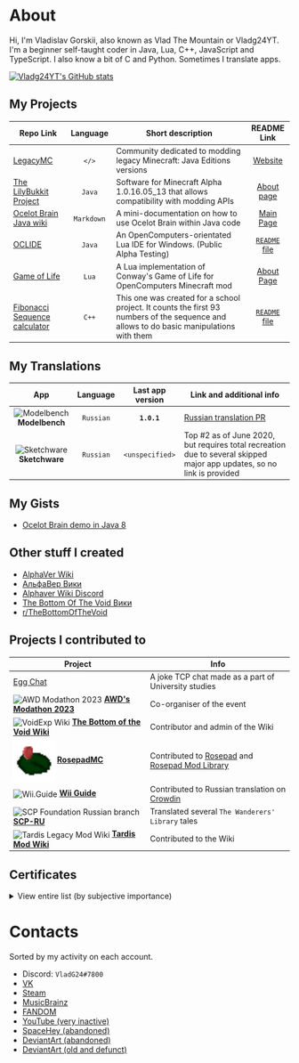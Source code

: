 # About

Hi, I'm Vladislav Gorskii, also known as Vlad The Mountain or Vladg24YT. I'm a beginner self-taught coder in Java, Lua, C++, JavaScript and TypeScript. I also know a bit of C and Python. Sometimes I translate apps.

[![Vladg24YT's GitHub stats](https://github-readme-stats.vercel.app/api?username=Vladg24YT&include_all_commits=true&show_icons=true&theme=gruvbox)](https://github.com/anuraghazra/github-readme-stats)

## My Projects

| Repo Link | Language | Short description | README Link |
| --- | :----: | --- | :---: |
| [LegacyMC](https://github.com/LegacyMCModding) | `</>` | Community dedicated to modding legacy Minecraft: Java Editions versions | [Website](https://legacymcmodding.github.io) |
| [The LilyBukkit Project](https://github.com/LilyBukkit) | `Java` | Software for Minecraft Alpha 1.0.16.05_13 that allows compatibility with modding APIs | [About page](https://lilybukkit.github.io) |
| [Ocelot Brain Java wiki](https://github.com/Vladg24YT/Ocelot-Java-Wiki) | `Markdown` | A mini-documentation on how to use Ocelot Brain within Java code | [Main Page](https://vladg24yt.github.io/Ocelot-Java-Wiki/en/index) |
| [OCLIDE](https://github.com/OCLIDE-Modules) | `Java` | An OpenComputers-orientated Lua IDE for Windows. (Public Alpha Testing) | [`README` file](https://github.com/OCLIDE-Modules/OCLIDE/blob/master/README.md) |
| [Game of Life](https://github.com/Vladg24YT/Game-Of-Life) | `Lua` | A Lua implementation of Conway's Game of Life for OpenComputers Minecraft mod | [About Page](https://vladg24yt.github.io/Game-Of-Life) |
| [Fibonacci Sequence calculator](https://github.com/Vladg24YT/Fibonacci-Sequence-calculator) | `C++` | This one was created for a school project. It counts the first 93 numbers of the sequence and allows to do basic manipulations with them | [`README` file](https://github.com/Vladg24YT/Fibonacci-Sequence-calculator/blob/master/README.md) |

## My Translations

| App | Language | Last app version | Link and additional info |
| :---: | :----: | :---: | ----- |
| <img align="center" alt="Modelbench" src="https://raw.githubusercontent.com/Nimikita/Modelbench/master/options/windows/icons/icon.ico" width="50" height="50"><b>Modelbench</b> | `Russian` | **`1.0.1`** | [Russian translation PR](https://github.com/Nimikita/Modelbench/pull/1) |
| <img align="center" alt="Sketchware" src="https://raw.githubusercontent.com/sketchware/sketchware.github.io/master/img/logo.png" width="50" height="50"><b>Sketchware</b> | `Russian` | `<unspecified>` | Top #2 as of June 2020, but requires total recreation due to several skipped major app updates, so no link is provided |

## My Gists
* [Ocelot Brain demo in Java 8](https://gist.github.com/Vladg24YT/dcbb1ed68658122f21e8edcf32f0db6d)

## Other stuff I created
* [AlphaVer Wiki](https://alphaver.fandom.com)
* [АльфаВер Вики](https://alphaver.fandom.com/ru)
* [Alphaver Wiki Discord](https://discord.gg/negeU6qvBE)
* [The Bottom Of The Void Вики](http://voidexp.fandom.com/ru)
* [r/TheBottomOfTheVoid](https://www.reddit.com/r/TheBottomOfTheVoid/)

## Projects I contributed to  

| Project | Info |
| ------- | ---- |
| [Egg Chat](https://github.com/Vladg24YT/Egg-Chat) | A joke TCP chat made as a part of University studies |
| <img align="center" alt="AWD Modathon 2023" src="https://media.discordapp.net/attachments/1092867827641356288/1093563689203937290/awdmodathon1_v5.png" width="150" height="75"> <b><a href="https://liminalityyy.github.io/AVModathon/">AWD's Modathon 2023</a></b> | Co-organiser of the event |
| <img align="center" alt="VoidExp Wiki" src="https://static.wikia.nocookie.net/voidexp/images/e/e6/Site-logo.png" width="75" height="75"> <b><a href="https://voidexp.fandom.com/">The Bottom of the Void Wiki</a></b> | Contributor and admin of the Wiki |
| <img align="center" alt="Rosepad" src="https://github.com/RosepadMC/RosepadMC.github.io/raw/master/img/rosepad.png" width="75" height="75"> <b><a href="https://rosepadmc.github.io/">RosepadMC</a></b> | Contributed to [Rosepad](https://github.com/RosepadMC/Rosepad) and [Rosepad Mod Library](https://github/RosepadMC/RML) |
| <img align="center" alt="Wii.Guide" src="https://rc24.xyz/images/logo_small.png" width="75" height="75"> <b><a href="https://wii.guide/">Wii Guide</a></b> | Contributed to Russian translation on [Crowdin](https://crowdin.com/project/wii-guide) |
| <img align="center" alt="SCP Foundation Russian branch" src="https://scpfoundation.net/-/static/images/scp-logo.png" width="75" height="75"> <b><a href="https://scpfoundation.net/">SCP-RU</a></b> | Translated several `The Wanderers' Library` tales |  
| <img align="center" alt="Tardis Legacy Mod Wiki" src="https://static.wikia.nocookie.net/tardismod/images/e/e6/Site-logo.png" width="175" height="75"> <b><a href="https://tardismod.fandom.com/">Tardis Mod Wiki</a></b> | Contributed to the Wiki |

## Certificates 

<details>
  <summary>View entire list (by subjective importance)</summary>  
  
  <h3>Diploma of the profession of a worker, the position of an employee</h3>
  <b>Computer operator</b> professional education program <br>
  <i>State Budgetary Professional Educational Institution of the City of Moscow «College of Hospitality and Management Industry No. 23», issued 24 April 2020</i>  <br>

  <h3>Certificate of Completion</h3>
  <b>Advanced (C1)</b> online course<br>
  <i>Englex online english language school, 2021</i><br>

  <h3>Certificate of Completion</h3>
  <b>Java Tutorial</b> online course  <br>
  <i>Sololearn, issued 10 July 2017</i><br>

  <h3>Certificate of Completion</h3>
  <b>C++ Tutorial</b> online course  <br>
  <i>Sololearn, issued 22 June 2018</i><br>

  <h3>Certificate of Completion</h3>
  <b>JavaScript Tutorial</b> online course  <br>
  <i>Sololearn, issued 22 June 2018</i><br>
</details>  

# Contacts  

Sorted by my activity on each account.

- Discord: `VladG24#7800`
- [VK](https://vk.com/vladg24yt)
- [Steam](https://steamcommunity.com/id/vladg24yt)
- [MusicBrainz](https://musicbrainz.org/user/VladG24)
- [FANDOM](https://community.fandom.com/wiki/User:VladG24_YT)
- [YouTube (very inactive)](https://www.youtube.com/channel/UCNgh_K4RC9jB8EdX9HOEw5g)
- [SpaceHey (abandoned)](https://spacehey.com/vladthemountain)
- [DeviantArt (abandoned)](https://www.deviantart.com/vladg24yt)
- [DeviantArt (old and defunct)](https://www.deviantart.com/vladg24)
